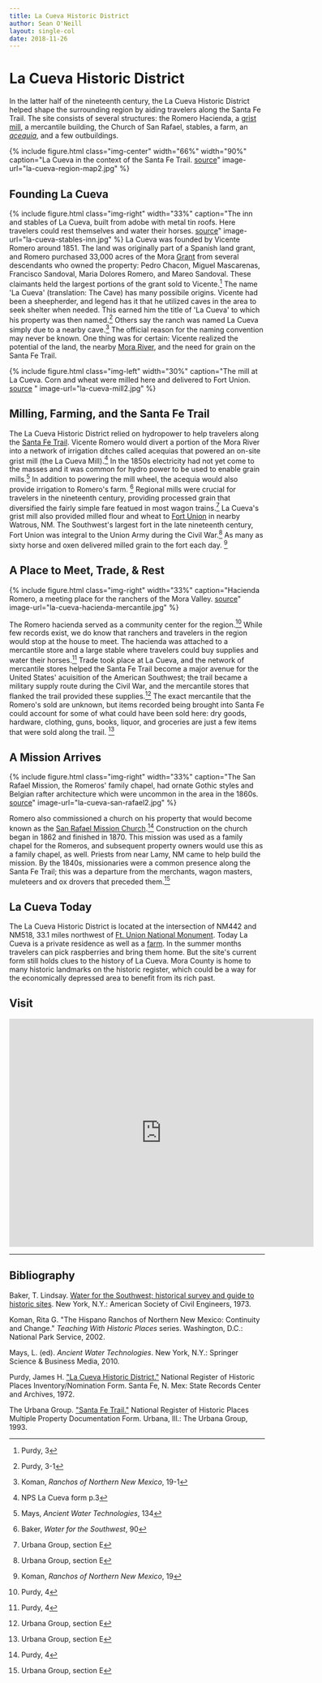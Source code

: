 ```yaml
---
title: La Cueva Historic District
author: Sean O'Neill
layout: single-col
date: 2018-11-26
---
```


# La Cueva Historic District


In the latter half of the nineteenth century, the La Cueva Historic District helped shape the surrounding region by aiding travelers along the Santa Fe Trail. The site consists of several structures: the Romero Hacienda, a [grist mill](https://en.wikipedia.org/wiki/Gristmill), a mercantile building, the Church of San Rafael, stables, a farm, an [*acequia*](http://www.nmacequiacommission.state.nm.us/Publications/kfrancis_harvard_proposal04.pdf), and a few outbuildings.  

{% include figure.html
  class="img-center"
  width="66%"
  width="90%"
  caption="La Cueva in the context of the Santa Fe Trail. [source](https://www.nps.gov/safe/planyourvisit/maps.htm)"
  image-url="la-cueva-region-map2.jpg"
%}


## Founding La Cueva
{% include figure.html
  class="img-right"
  width="33%"
  caption="The inn and stables of La Cueva, built from adobe with metal tin roofs.  Here travelers could rest themselves and water their horses. [source](https://goo.gl/maps/L9xHUPzSBQR2)"
  image-url="la-cueva-stables-inn.jpg"
%}
La Cueva was founded by Vicente Romero around 1851. The land was originally part of a Spanish land grant, and Romero purchased 33,000 acres of the Mora [Grant](https://en.wikipedia.org/wiki/Land_grants_in_New_Mexico) from several descendants who owned the property: Pedro Chacon, Miguel Mascarenas, Francisco Sandoval, Maria Dolores Romero, and Mareo Sandoval.  These claimants held the largest portions of the grant sold to Vicente.[^NPS-Form] The name 'La Cueva' (translation: The Cave) has many possibile origins.  Vicente had been a sheepherder, and legend has it that he utilized caves in the area to seek shelter when needed.  This earned him the title of 'La Cueva' to which his property was then named.[^NPS-Form-2]  Others say the ranch was named La Cueva simply due to a nearby cave.[^ranchos1] The official reason for the naming convention may never be known.  One thing was for certain: Vicente realized the potential of the land, the nearby [Mora River](https://en.wikipedia.org/wiki/Mora_River), and the need for grain on the Santa Fe Trail.  

[^NPS-Form]: Purdy, 3

[^NPS-Form-2]: Purdy, 3-1

[^ranchos1]: Koman, _Ranchos of Northern New Mexico_, 19-1


{% include figure.html
  class="img-left"
  width="30%"
  caption="The mill at La Cueva. Corn and wheat were milled here and delivered to Fort Union. [source](https://commons.wikimedia.org/wiki/File:Mill_at_La_Cueva_NM.jpg) "
  image-url="la-cueva-mill2.jpg"
%}

## Milling, Farming, and the Santa Fe Trail

The La Cueva Historic District relied on hydropower to help travelers along the [Santa Fe Trail](https://www.nps.gov/safe/index.htm).  Vicente Romero would divert a portion of the Mora River into a network of irrigation ditches called acequias that powered an on-site grist mill (the La Cueva Mill).[^NPS-lchd-3] In the 1850s electricity had not yet come to the masses and it was common for hydro power to be used to enable grain mills.[^Mays-1] In addition to powering the mill wheel, the acequia would also provide irrigation to Romero's farm. [^Water-1]  Regional mills were crucial for travelers in the nineteenth century, providing processed grain that diversified the fairly simple fare featued in most wagon trains.[^NPS-SFT-1]  La Cueva's grist mill also provided milled flour and wheat to [Fort Union](https://www.nps.gov/foun/index.htm) in nearby Watrous, NM.  The Southwest's largest fort in the late nineteenth century, Fort Union was integral to the Union Army during the Civil War.[^NPS-SFT-2] As many as sixty horse and oxen delivered milled grain to the fort each day. [^Ranchos-1]

[^NPS-lchd-3]: NPS La Cueva form p.3

[^Mays-1]: Mays, _Ancient Water Technologies_, 134

[^Water-1]: Baker, _Water for the Southwest_, 90

[^NPS-SFT-1]: Urbana Group, section E

[^NPS-SFT-2]: Urbana Group, section E

[^Ranchos-1]: Koman, _Ranchos of Northern New Mexico_, 19

## A Place to Meet, Trade, & Rest

{% include figure.html
  class="img-right"
  width="33%"
  caption="Hacienda Romero, a meeting place for the ranchers of the Mora Valley. [source](https://goo.gl/maps/xTKt66UbKZU2)"
  image-url="la-cueva-hacienda-mercantile.jpg"
%}


The Romero hacienda served as a community center for the region.[^NPS-LCHD-5]  While few records exist, we do know that ranchers and travelers in the region would stop at the house to meet. The hacienda was attached to a mercantile store and a large stable where travelers could buy supplies and water their horses.[^NPS-LCHD-6] Trade took place at La Cueva, and the network of mercantile stores helped the Santa Fe Trail become a major avenue for the United States' acuisition of the American Southwest; the trail became a military supply route during the Civil War, and the mercantile stores that flanked the trail provided these supplies.[^NPS-SFT-3] The exact mercantile that the Romero's sold are unknown, but items recorded being brought into Santa Fe could account for some of what could have been sold here: dry goods, hardware, clothing, guns, books, liquor, and groceries are just a few items that were sold along the trail. [^NPS-SFT-4]

[^NPS-LCHD-5]: Purdy, 4

[^NPS-LCHD-6]: Purdy, 4

[^NPS-SFT-3]: Urbana Group, section E

[^NPS-SFT-4]: Urbana Group, section E

## A Mission Arrives
{% include figure.html
  class="img-right"
  width="33%"
  caption="The San Rafael Mission, the Romeros' family chapel, had ornate Gothic styles and Belgian rafter architecture which were uncommon in the area in the 1860s. [source](https://www.flickr.com/photos/auvet/4725613711/in/photostream/)"
  image-url="la-cueva-san-rafael2.jpg"
%}


Romero also commissioned a church on his property that would become known as the [San Rafael Mission Church](https://www.cstones.org/current-projects/2018/3/8/san-rafael-church-la-cueva-new-mexico).[^NPS-LCHD-7]  Construction on the church began in 1862 and finished in 1870.  This mission was used as a family chapel for the Romeros, and subsequent property owners would use this as a family chapel, as well. Priests from near Lamy, NM came to help build the mission.  By the 1840s, missionaries were a common presence along the Santa Fe Trail; this was a departure from the merchants, wagon masters, muleteers and ox drovers that preceded them.[^NPS-SFT-5]

[^NPS-LCHD-7]: Purdy, 4

[^NPS-SFT-5]: Urbana Group, section E

## La Cueva Today
The La Cueva Historic District is located at the intersection of NM442 and NM518, 33.1 miles northwest of [Ft. Union National Monument](https://www.nps.gov/foun/index.htm). Today La Cueva is a private residence as well as a [farm](https://www.lacuevafarm.com/).  In the summer months travelers can pick raspberries and bring them home.  But the site's current form still holds clues to the history of La Cueva. Mora County is home to many historic landmarks on the historic register, which could be a way for the economically depressed area to benefit from its rich past.   

## Visit
<iframe src="https://www.google.com/maps/embed?pb=!1m18!1m12!1m3!1d9136.533004941797!2d-105.25550118652758!3d35.940799449544464!2m3!1f0!2f0!3f0!3m2!1i1024!2i768!4f13.1!3m3!1m2!1s0x871992ee53938995%3A0x53d6d9ce3bed58fc!2sLa+Cueva%2C+NM+87736!5e0!3m2!1sen!2sus!4v1544478774477" width="600" height="450" frameborder="0" style="border:0" allowfullscreen></iframe>


***

## Bibliography

Baker, T. Lindsay. [Water for the Southwest; historical survey and guide to historic sites](http://archive.org/details/waterforsouthwes00bake). New York, N.Y.: American Society of Civil Engineers, 1973.

Koman, Rita G. "The Hispano Ranchos of Northern New Mexico: Continuity and Change." _Teaching With Historic Places_ series. Washington, D.C.: National Park Service, 2002.

Mays, L. (ed). _Ancient Water Technologies_. New York, N.Y.: Springer Science & Business Media, 2010.

Purdy, James H. ["La Cueva Historic District."](https://npgallery.nps.gov/AssetDetail/NRIS/73001144) National Register of Historic Places Inventory/Nomination Form. Santa Fe, N. Mex: State Records Center and Archives, 1972.

The Urbana Group. ["Santa Fe Trail."](https://dnr.mo.gov/shpo/nps-nr) National Register of Historic Places Multiple Property Documentation Form. Urbana, Ill.: The Urbana Group, 1993.
